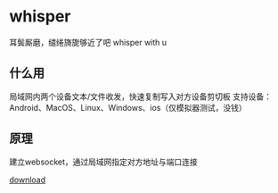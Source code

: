 # whisper

耳鬓厮磨，缱绻旖旎够近了吧
whisper with u

## 什么用
局域网内两个设备文本/文件收发，快速复制写入对方设备剪切板
支持设备：Android、MacOS、Linux、Windows、ios（仅模拟器测试，没钱）

## 原理
建立websocket，通过局域网指定对方地址与端口连接  

[download](https://github.com/lawnvi/whisper/releases)